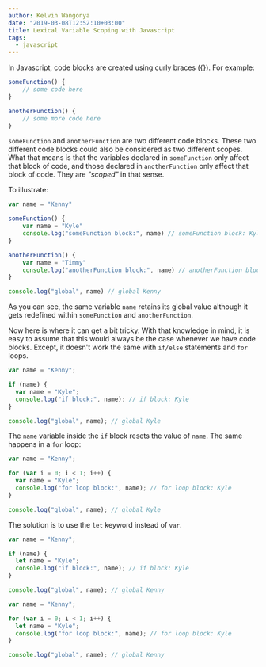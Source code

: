 ```yaml
---
author: Kelvin Wangonya
date: "2019-03-08T12:52:10+03:00"
title: Lexical Variable Scoping with Javascript
tags:
  - javascript
---
```


In Javascript, code blocks are created using curly braces ({}). For
example:

```javascript
someFunction() {
    // some code here
}

anotherFunction() {
    // some more code here
}
```

`someFunction` and `anotherFunction` are two
different code blocks. These two different code blocks could also be
considered as two different scopes. What that means is that the
variables declared in `someFunction` only affect that block
of code, and those declared in `anotherFunction` only affect
that block of code. They are _\"scoped\"_ in that sense.

To illustrate:

```javascript
var name = "Kenny"

someFunction() {
    var name = "Kyle"
    console.log("someFunction block:", name) // someFunction block: Kyle
}

anotherFunction() {
    var name = "Timmy"
    console.log("anotherFunction block:", name) // anotherFunction block: Timmy
}

console.log("global", name) // global Kenny
```

As you can see, the same variable `name` retains its global
value although it gets redefined within `someFunction` and
`anotherFunction`.

Now here is where it can get a bit tricky. With that knowledge in mind,
it is easy to assume that this would always be the case whenever we have
code blocks. Except, it doesn\'t work the same with `if/else`
statements and `for` loops.

```javascript
var name = "Kenny";

if (name) {
  var name = "Kyle";
  console.log("if block:", name); // if block: Kyle
}

console.log("global", name); // global Kyle
```

The `name` variable inside the `if` block resets
the value of `name`. The same happens in a `for`
loop:

```javascript
var name = "Kenny";

for (var i = 0; i < 1; i++) {
  var name = "Kyle";
  console.log("for loop block:", name); // for loop block: Kyle
}

console.log("global", name); // global Kyle
```

The solution is to use the `let` keyword instead of
`var`.

```javascript
var name = "Kenny";

if (name) {
  let name = "Kyle";
  console.log("if block:", name); // if block: Kyle
}

console.log("global", name); // global Kenny
```

```javascript
var name = "Kenny";

for (var i = 0; i < 1; i++) {
  let name = "Kyle";
  console.log("for loop block:", name); // for loop block: Kyle
}

console.log("global", name); // global Kenny
```
